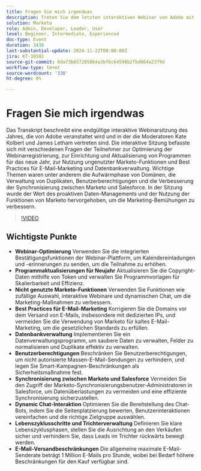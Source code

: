 ```yaml
---
title: Fragen Sie mich irgendwas
description: Treten Sie dem letzten interaktiven Webinar von Adobe mit Kate Kolbert und James Letham bei, in dem Webinaroptimierung, Programmaktualisierungen, nicht genutzte Marketo-Funktionen, Best Practices für das E-Mail-Marketing, Datenbankverwaltung, Benutzerberechtigungen, Synchronisierung zwischen Marketo und Salesforce, dynamische Chat und Lebenszyklusphasen behandelt werden.
solution: Marketo
role: Admin, Developer, Leader, User
level: Beginner, Intermediate, Experienced
doc-type: Event
duration: 3438
last-substantial-update: 2024-11-22T00:00:00Z
jira: KT-16502
source-git-commit: 8da73b657295864a3bf6c64598b2fbd664a2379d
workflow-type: tm+mt
source-wordcount: '338'
ht-degree: 0%

---
```



# Fragen Sie mich irgendwas

Das Transkript beschreibt eine endgültige interaktive Webinarsitzung des Jahres, die von Adobe veranstaltet wird und in der die Moderatoren Kate Kolbert und James Letham vertreten sind. Die interaktive Sitzung befasste sich mit verschiedenen Fragen der Teilnehmer zur Optimierung der Webinarregistrierung, zur Einrichtung und Aktualisierung von Programmen für das neue Jahr, zur Nutzung ungenutzter Marketo-Funktionen und Best Practices für E-Mail-Marketing und Datenbankverwaltung. Wichtige Themen waren unter anderem die Aufwärmphase von Domänen, die Verwaltung von Duplikaten, Benutzerberechtigungen und die Verbesserung der Synchronisierung zwischen Marketo und Salesforce. In der Sitzung wurde der Wert des proaktiven Daten-Managements und der Nutzung der Funktionen von Marketo hervorgehoben, um die Marketing-Bemühungen zu verbessern.

>[!VIDEO](https://video.tv.adobe.com/v/3438195/?learn=on&enablevpops)

## Wichtigste Punkte

* **Webinar-Optimierung** Verwenden Sie die integrierten Bestätigungsfunktionen der Webinar-Plattform, um Kalendereinladungen und -erinnerungen zu senden, um die Teilnahme zu erhöhen.
* **Programmaktualisierungen für Neujahr** Aktualisieren Sie die Copyright-Daten mithilfe von Token und verwalten Sie Programmvorlagen für Skalierbarkeit und Effizienz.
* **Nicht genutzte Marketo-Funktionen** Verwenden Sie Funktionen wie zufällige Auswahl, interaktive Webinare und dynamischen Chat, um die Marketing-Maßnahmen zu verbessern.
* **Best Practices für E-Mail-Marketing** Korrigieren Sie die Domains vor dem Versand von E-Mails, insbesondere mit dedizierten IPs, und vermeiden Sie die Verwendung von Marketo für kaltes E-Mail-Marketing, um die gesetzlichen Standards zu erfüllen.
* **Datenbankverwaltung** Implementieren Sie ein Datenverwaltungsprogramm, um saubere Daten zu verwalten, Felder zu normalisieren und Duplikate effektiv zu verwalten.
* **Benutzerberechtigungen** Beschränken Sie Benutzerberechtigungen, um nicht autorisierte Massen-E-Mail-Sendungen zu verhindern, und legen Sie Smart-Kampagnen-Beschränkungen als Sicherheitsmaßnahme fest.
* **Synchronisierung zwischen Marketo und Salesforce** Vermeiden Sie den Zugriff der Marketo-Synchronisierungsbenutzer-Administratoren in Salesforce, um Datenüberlastungen zu vermeiden und eine effiziente Synchronisierung sicherzustellen.
* **Dynamic Chat-Interaktion** Optimieren Sie die Bereitstellung des Chat-Bots, indem Sie die Seitenplatzierung bewerten, Benutzerinteraktionen vereinfachen und die richtige Zielgruppe auswählen.
* **Lebenszyklusschritte und Trichterverwaltung** Definieren Sie klare Lebenszyklusphasen, stellen Sie die Ausrichtung an den Verkäufen sicher und verhindern Sie, dass Leads im Trichter rückwärts bewegt werden.
* **E-Mail-Versandbeschränkungen** Die allgemeine maximale E-Mail-Senderate beträgt 1 Million E-Mails pro Stunde, wobei bei Bedarf höhere Beschränkungen für den Kauf verfügbar sind.
